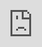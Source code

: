```yaml
---
layout: default
permalink: /projects/smashtrash/
---
```

{% include project-back.html %}

# Super Smash Trash

### 2024.01. - MIT Reality Hack

MR game created at the <a href ="https://www.mitrealityhack.com/" target="_blank">MIT Reality Hack 2024</a> (25.01 - 29.01, USA) \| Meta Quest 2 & 3 

**Technologies:** Unity, C#, Meta Presence Platform, ShapesXR

Super Smash Trash is a game built during the 2024 MIT Reality Hack. As part of the Living Harmony track, Super Smash Trash is designed to help people visualize the amount of waste they generate, and experience how seemingly minor decisions can compound over a great amount of people. Featuring a physical controller that mirrors the one used in gameplay, Super Smash Trash is an experience that is immersive physically as well as through visuals and audio.

Grab your trusty physical controller: a trash bag — and try to catch the trash falling from the heavens, before it hits the ground!

With each round, the trash increases by the amount of trash an additional person produces per day. How low can you survive in this infinite game mode?

You want to reduce the amount falling from the sky? Try to catch the power-ups— these are reusable products which can replace the disposable products and stop them from being added to the trash. Some amount of waste is inevitable, but by using reusable items whenever possible, we can greatly reduce the amount of trash we generate.

**Hackers:** Anna Buchele, Phillip Cherner, Laura Magdaleno Amaro, Roshan Mohan & Markus Sauerbeck

<div class="video">
    <iframe src="https://www.youtube.com/embed/KQxUn8RIQaU?si=2zH_Wxd3LlwaErFN" 
            title="YouTube video player" 
            style="position:absolute;top:0;left:0;width:100%;height:100%;"
            frameborder="0" 
            allow="accelerometer; autoplay; clipboard-write; encrypted-media; gyroscope; picture-in-picture; web-share" 
            allowfullscreen>
    </iframe>
</div>



{% include image-gallery.html folder="/uploads/smashtrash/" %}


<script src="https://player.vimeo.com/api/player.js"></script>